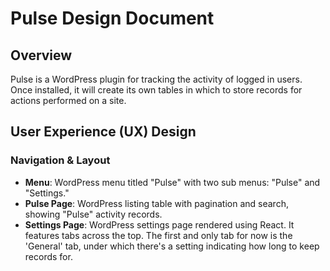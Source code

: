 # Pulse Design Document

## Overview

Pulse is a WordPress plugin for tracking the activity of logged in users. Once installed, it will create its own tables in which to store records for actions performed on a site.

## User Experience (UX) Design

### Navigation & Layout

* **Menu**: WordPress menu titled "Pulse" with two sub menus: "Pulse" and "Settings."
* **Pulse Page**: WordPress listing table with pagination and search, showing "Pulse" activity records.
* **Settings Page**: WordPress settings page rendered using React. It features tabs across the top. The first and only tab for now is the 'General' tab, under which there's a setting indicating how long to keep records for.